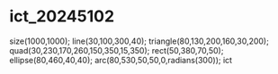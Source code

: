 # ict_20245102
size(1000,1000);
line(30,100,300,40);
triangle(80,130,200,160,30,200);
quad(30,230,170,260,150,350,15,350);
rect(50,380,70,50);
ellipse(80,460,40,40);
arc(80,530,50,50,0,radians(300));
ict

